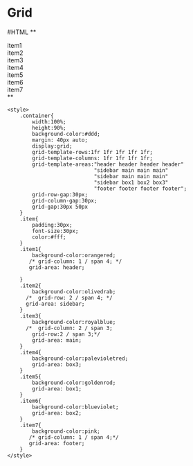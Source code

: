 # Grid

#HTML
 ** <div class="container">
        <div class="item item1">item1</div>
        <div class="item item2">item2</div>
        <div class="item item3">item3</div>
        <div class="item item4">item4</div>
        <div class="item item5">item5</div>
        <div class="item item6">item6</div>
        <div class="item item7">item7</div>
    </div>**

    <style>
        .container{
            width:100%;
            height:90%;
            background-color:#ddd;
            margin: 40px auto;
            display:grid;
            grid-template-rows:1fr 1fr 1fr 1fr 1fr;
            grid-template-columns: 1fr 1fr 1fr 1fr;
            grid-template-areas:"header header header header"
                                "sidebar main main main"
                                "sidebar main main main"
                                "sidebar box1 box2 box3"
                                "footer footer footer footer";
            grid-row-gap:30px;
            grid-column-gap:30px;
            grid-gap:30px 50px
        }
        .item{
            padding:30px;
            font-size:30px;
            color:#fff;
        }
        .item1{
            background-color:orangered;
           /* grid-column: 1 / span 4; */
           grid-area: header;
            
        }
        .item2{
            background-color:olivedrab;
          /*  grid-row: 2 / span 4; */
          grid-area: sidebar;
        }
        .item3{
            background-color:royalblue;
          /*  grid-column: 2 / span 3;
            grid-row:2 / span 3;*/
            grid-area: main;
        }
        .item4{
            background-color:palevioletred;
            grid-area: box3;
        }
        .item5{
            background-color:goldenrod;
            grid-area: box1;
        }
        .item6{
            background-color:blueviolet;
            grid-area: box2;
        }
        .item7{
            background-color:pink;
           /* grid-column: 1 / span 4;*/
           grid-area: footer;
        }
    </style>
    
<!--<body>
    <div class="container">
        <div class="item item1">item1</div>
        <div class="item item2">item2</div>
        <div class="item item3">item3</div>
        <div class="item item4">item4</div>
        <div class="item item5">item5</div>
        <div class="item item6">item6</div>
        <div class="item item7">item7</div>
    </div>
</body> -->
